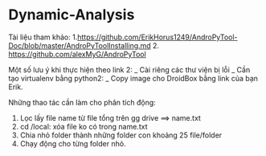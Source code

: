 # Dynamic-Analysis
Tài liệu tham khảo:
1.https://github.com/ErikHorus1249/AndroPyTool-Doc/blob/master/AndroPyToolInstalling.md
2. https://github.com/alexMyG/AndroPyTool

Một số lưu ý khi thực hiện theo link 2:
_ Cài riêng các thư viện bị lỗi
_ Cần tạo virtualenv bằng python2: 
_ Copy image cho DroidBox bằng link của bạn Erik.


Những thao tác cần làm cho phân tích động:
1. Lọc lấy file name từ file tổng trên gg drive ==> name.txt
2. cd /local: xóa file ko có trong name.txt
3. Chia nhỏ folder thành những folder con khoảng 25 file/folder
4. Chạy động cho từng folder nhỏ.
